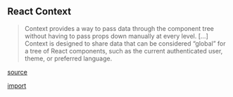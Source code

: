 ## React Context

> Context provides a way to pass data through the component tree without having
> to pass props down manually at every level. [...] Context is designed to share
> data that can be considered “global” for a tree of React components, such as
> the current authenticated user, theme, or preferred language.

[source](https://reactjs.org/docs/context.html)

[import](./index.js)
